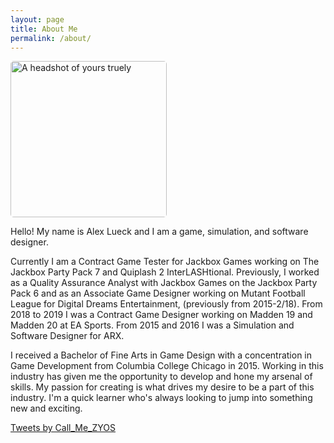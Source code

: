 ```yaml
---
layout: page
title: About Me
permalink: /about/
---
```

<link rel="icon" href="Logo.ico" type="image/x-icon"/>
<link rel="preconnect" href="https://fonts.gstatic.com">
<link href="https://fonts.googleapis.com/css2?family=Jura:wght@300&display=swap" rel="stylesheet"> 
<img src="http://Callmezyos.github.io/images/AL1.jpg" alt="A headshot of yours truely" style="width:250px; height:250px; border-radius: 5px;">

Hello! My name is Alex Lueck and I am a game, simulation, and software designer. 

Currently I am a Contract Game Tester for Jackbox Games working on The Jackbox Party Pack 7 and Quiplash 2 InterLASHtional. Previously, I worked as a Quality Assurance Analyst with Jackbox Games on the Jackbox Party Pack 6 and as an Associate Game Designer working on Mutant Football League for Digital Dreams Entertainment, (previously from 2015-2/18). From 2018 to 2019 I was a Contract Game Designer working on Madden 19 and Madden 20 at EA Sports. From 2015 and 2016 I was a Simulation and Software Designer for ARX.    

I received a Bachelor of Fine Arts in Game Design with a concentration in Game Development from Columbia College Chicago in 2015. Working in this industry has given me the opportunity to develop and hone my arsenal of skills. My passion for creating is what drives my desire to be a part of this industry. I'm a quick learner who's always looking to jump into something new and exciting.

<a class="twitter-timeline" data-width="500" data-height="500" data-theme="dark" data-link-color="#19CF86" href="https://twitter.com/Call_Me_ZYOS?ref_src=twsrc%5Etfw">Tweets by Call_Me_ZYOS</a> <script async src="https://platform.twitter.com/widgets.js" charset="utf-8" align="middle"></script> 

